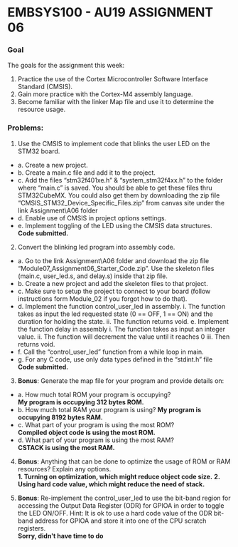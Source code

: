 ﻿# EMBSYS100 - AU19 ASSIGNMENT 06
### Goal
The goals for the assignment this week:
1. Practice the use of the Cortex Microcontroller Software Interface Standard (CMSIS).
2. Gain more practice with the Cortex-M4 assembly language.
3. Become familiar with the linker Map file and use it to determine the resource usage.

### Problems:
1. Use the CMSIS to implement code that blinks the user LED on the STM32 board.
* a. Create a new project.
* b. Create a main.c file and add it to the project.
* c. Add the files “stm32f401xe.h” & “system_stm32f4xx.h” to the folder where “main.c” is saved. You should be able to get these files thru STM32CubeMX. You could also get them by downloading the zip file “CMSIS_STM32_Device_Specific_Files.zip” from canvas site under the link Assignment\A06 folder
* d. Enable use of CMSIS in project options settings.
* e. Implement toggling of the LED using the CMSIS data structures.  
__Code submitted.__  

2. Convert the blinking led program into assembly code.
* a. Go to the link Assignment\A06 folder and download the zip file “Module07_Assignment06_Starter_Code.zip”. Use the skeleton files (main.c, user_led.s, and delay.s) inside that zip file.
* b. Create a new project and add the skeleton files to that project.
* c. Make sure to setup the project to connect to your board (follow instructions form Module_02 if you forgot how to do that).
* d. Implement the function control_user_led in assembly.
i. The function takes as input the led requested state (0 == OFF, 1 == ON) and the duration for holding the state.
ii. The function returns void.
e. Implement the function delay in assembly
i. The function takes as input an integer value.
ii. The function will decrement the value until it reaches 0
iii. Then returns void.
* f. Call the “control_user_led” function from a while loop in main.
* g. For any C code, use only data types defined in the “stdint.h” file  
__Code submitted.__  

3. __Bonus__: Generate the map file for your program and provide details on:
* a. How much total ROM your program is occupying?  
__My program is occupying 312 bytes ROM.__
* b. How much total RAM your program is using?
__My program is occupying 8192 bytes RAM.__
* c. What part of your program is using the most ROM?  
__Compiled object code is using the most ROM.__
* d. What part of your program is using the most RAM?  
__CSTACK is using the most RAM.__

4. __Bonus__: Anything that can be done to optimize the usage of ROM or RAM resources? Explain any options.  
__1. Turning on optimization, which might reduce object code size.__
__2. Using hard code value, which might reduce the need of stack.__

5. __Bonus__: Re-implement the control_user_led to use the bit-band region for accessing the Output Data Register (ODR) for GPIOA in order to toggle the LED ON/OFF. Hint: It is ok to use a hard code value of the ODR bit-band address for GPIOA and store it into one of the CPU scratch registers.  
__Sorry, didn't have time to do__
